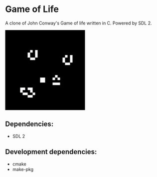 # Game of Life

A clone of John Conway's Game of life written in C. Powered by SDL 2.

![](https://github.com/DigitalCyan/game-of-life/blob/main/demo/demo.gif?raw=true)

## Dependencies:
- SDL 2

## Development dependencies:
- cmake
- make-pkg
